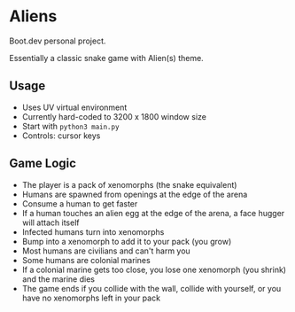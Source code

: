 # Aliens
Boot.dev personal project.

Essentially a classic snake game with Alien(s) theme.

## Usage
- Uses UV virtual environment
- Currently hard-coded to 3200 x 1800 window size
- Start with `python3 main.py`
- Controls: cursor keys

## Game Logic
- The player is a pack of xenomorphs (the snake equivalent)
- Humans are spawned from openings at the edge of the arena
- Consume a human to get faster
- If a human touches an alien egg at the edge of the arena, a face hugger will attach itself
- Infected humans turn into xenomorphs
- Bump into a xenomorph to add it to your pack (you grow)
- Most humans are civilians and can't harm you
- Some humans are colonial marines
- If a colonial marine gets too close, you lose one xenomorph (you shrink) and the marine dies
- The game ends if you collide with the wall, collide with yourself, or you have no xenomorphs left in your pack
